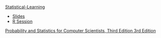 [Statistical-Learning](https://online.stanford.edu/courses/sohs-ystatslearning-statistical-learning)
- [Slides](https://github.com/jwang1119/Statistics/tree/master/Lecture)
- [R Session](https://github.com/jwang1119/Statistics/tree/master/R%20Session)

[Probability and Statistics for Computer Scientists, Third Edition 3rd Edition](https://github.com/jwang1119/Statistics/blob/master/Probability%20and%20Statistics%20for%20Computer%20Scientists%2C%20Third%20Edition%203rd%20Edition%2C.pdf)
